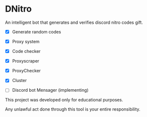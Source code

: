 # DNitro
An intelligent bot that generates and verifies discord nitro codes gift. 


- [X] Generate random codes
- [X] Proxy system
- [X] Code checker
- [X] Proxyscraper
- [X] ProxyChecker
- [X] Cluster
- [ ] Discord bot Mensager (implementing)


This project was developed only for educational purposes.

Any unlawful act done through this tool is your entire responsibility.
